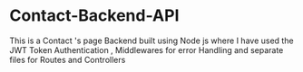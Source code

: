# Contact-Backend-API
This is a Contact 's page Backend built using Node js where I have used the JWT Token Authentication , Middlewares for error Handling and separate files for Routes and Controllers
